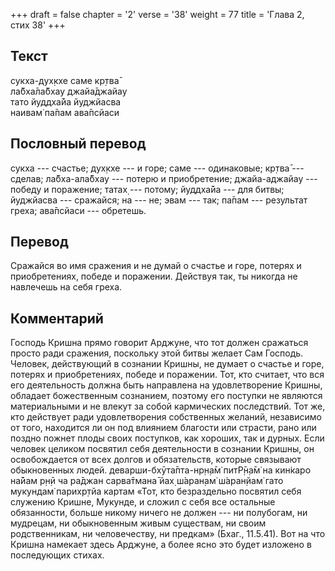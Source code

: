 +++
draft = false
chapter = '2'
verse = '38'
weight = 77
title = 'Глава 2, стих 38'
+++
## Текст

сукха-дух̣кхе саме кр̣тва̄  
ла̄бха̄ла̄бхау джайа̄джайау  
тато йуддха̄йа йуджйасва  
наивам̇ па̄пам ава̄псйаси

## Пословный перевод

сукха --- счастье; дух̣кхе --- и горе; саме --- одинаковые; кр̣тва̄ ---
сделав; ла̄бха-ала̄бхау --- потерю и приобретение; джайа-аджайау ---
победу и поражение; татах̣ --- потому; йуддха̄йа --- для битвы; йуджйасва
--- сражайся; на --- не; эвам --- так; па̄пам --- результат греха;
ава̄псйаси --- обретешь.

## Перевод

Сражайся во имя сражения и не думай о счастье и горе, потерях и
приобретениях, победе и поражении. Действуя так, ты никогда не навлечешь
на себя греха.

## Комментарий

Господь Кришна прямо говорит Арджуне, что тот должен сражаться просто
ради сражения, поскольку этой битвы желает Сам Господь. Человек,
действующий в сознании Кришны, не думает о счастье и горе, потерях и
приобретениях, победе и поражении. Тот, кто считает, что вся его
деятельность должна быть направлена на удовлетворение Кришны, обладает
божественным сознанием, поэтому его поступки не являются материальными и
не влекут за собой кармических последствий. Тот же, кто действует ради
удовлетворения собственных желаний, независимо от того, находится ли он
под влиянием благости или страсти, рано или поздно пожнет плоды своих
поступков, как хороших, так и дурных. Если человек целиком посвятил себя
деятельности в сознании Кришны, он освобождается от всех долгов и
обязательств, которые связывают обыкновенных людей.
деварши-бхӯта̄пта-нр̣н̣а̄м̇ питР̣̄н̣а̄м̇ на кин̇каро на̄йам р̣н̣ӣ ча ра̄джан сарва̄тмана̄
йах̣ ш́аран̣ам̇ ш́аран̣йам̇ гато мукундам̇ парихр̣тйа картам «Тот, кто
безраздельно посвятил себя служению Кришне, Мукунде, и сложил с себя все
остальные обязанности, больше никому ничего не должен --- ни полубогам,
ни мудрецам, ни обыкновенным живым существам, ни своим родственникам, ни
человечеству, ни предкам» (Бхаг., 11.5.41). Вот на что Кришна намекает
здесь Арджуне, а более ясно это будет изложено в последующих стихах.
